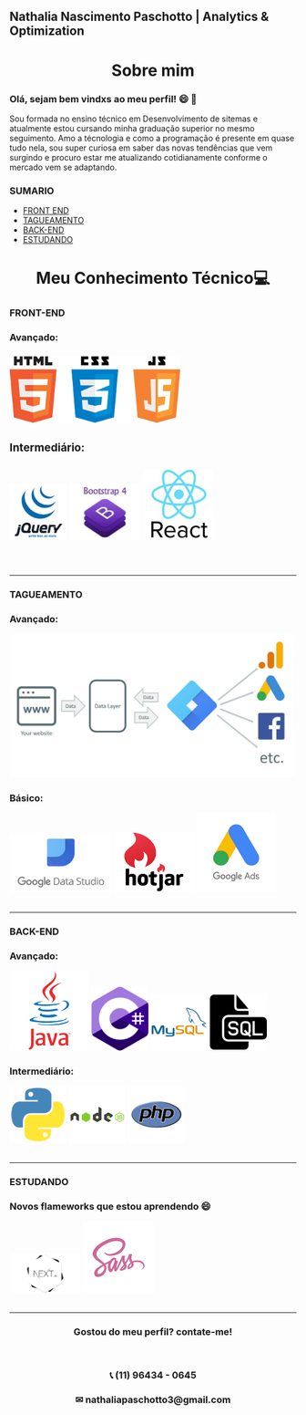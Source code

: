 Nathalia Nascimento Paschotto | Analytics & Optimization
--- 
<h1 align="center">Sobre mim</h1>


<h3 color = "red">Olá, sejam bem vindxs ao meu perfil! 😄 🚀  </h3>

<p>Sou formada no ensino técnico em Desenvolvimento de sitemas e atualmente estou cursando minha graduação superior no mesmo seguimento.
Amo a técnologia e como a programação é presente em quase tudo nela, sou super curiosa em saber das novas tendências que vem surgindo e procuro estar me atualizando cotidianamente conforme o mercado vem se adaptando.</p>

### SUMARIO

- [FRONT END](#FRONT-END)
- [TAGUEAMENTO](#TAGUEAMENTO)
- [BACK-END](#BACK-END)
- [ESTUDANDO](#ESTUDANDO)

<H1 align="center"> Meu Conhecimento Técnico💻 </H1>

 ### FRONT-END 

 <h3> Avançado: <h3>

 <div>

<img src="https://github.com/Nathalia662/Nathalia662/blob/98414cc46e1c22a5d4484e4a23fa972a8e738c46/icones1.png" width="300">

<h3> Intermediário: <h3>

<img src="https://github.com/Nathalia662/Nathalia662/blob/d7158565d3215a7cbe9b9937154e2d941ceab9eb/jquery.jpg" width="100">
<img src="https://github.com/Nathalia662/Nathalia662/blob/f1546ac1ae17d998672578d0b6d28fe9b75e6655/images.jfif" width="125">
<img src="https://github.com/Nathalia662/Nathalia662/blob/dabeeed22ca36a9a0ae6f3ab8ad82790e12f7c08/img2.jfif" width="125">

</div>
<br>

----

### TAGUEAMENTO

<h3> Avançado: </h3>
<img src="https://github.com/Nathalia662/Nathalia662/blob/f10a3826661e43a655e874ba5cc25b69b6e97720/dataLayer-scheme.jpg" width="500" >

<h3> Básico: </h3>
<div>
<img src="https://github.com/Nathalia662/Nathalia662/blob/192852360d5c4c4fd0cc21f56c79ac937c66e19f/google-data-studio.jpg" width="180">
<img src="https://github.com/Nathalia662/Nathalia662/blob/58d1cc2c9bf67c937376779968f414e961987358/transferir%20(1).png" width="140">
<img src="https://github.com/Nathalia662/Nathalia662/blob/58d1cc2c9bf67c937376779968f414e961987358/transferir.png" width="140">
</div>
<br>

---

### BACK-END

<h3> Avançado: </h3>

<DIV>
<img src="https://github.com/Nathalia662/Nathalia662/blob/efe44ab03ee4f3aec3db84540867b6bb9123e76e/java.png" width="140">
<img src="https://github.com/Nathalia662/Nathalia662/blob/efe44ab03ee4f3aec3db84540867b6bb9123e76e/c%23.png" width="100">
<img src="https://github.com/Nathalia662/Nathalia662/blob/efe44ab03ee4f3aec3db84540867b6bb9123e76e/mysql.png" width="100">
<img src="https://github.com/Nathalia662/Nathalia662/blob/efe44ab03ee4f3aec3db84540867b6bb9123e76e/sql.png" width="100">
<br>

<h3> Intermediário: </h3>
<img src="https://github.com/Nathalia662/Nathalia662/blob/56a81ed1e391a899084a8e993affb57489fcc843/python.png" width="100">
<img src="https://github.com/Nathalia662/Nathalia662/blob/56a81ed1e391a899084a8e993affb57489fcc843/node.png" width="100">
<img src="https://github.com/Nathalia662/Nathalia662/blob/56a81ed1e391a899084a8e993affb57489fcc843/php.png" width="100">
</DIV>
<br>

---

### ESTUDANDO

<h3> Novos flameworks que estou aprendendo 😄 </h3>
<div>
<img src="https://github.com/Nathalia662/Nathalia662/blob/bc85a0e9b0085ada78ea9928fafe329f56dd74b6/1_Hva7hcsFWulFUPhrEWui1A.jpeg" width="125">
<img src="https://github.com/Nathalia662/Nathalia662/blob/bc85a0e9b0085ada78ea9928fafe329f56dd74b6/sass.png" width="125">
</div>
<br>

---

<H3 align="center"> Gostou do meu perfil? contate-me! </H3> 
<BR>
<div>
<H3 align="center"> 📞 (11) 96434 - 0645 </H3>
<H3 align="center"> ✉ nathaliapaschotto3@gmail.com</H3>
</div>








<BR>



